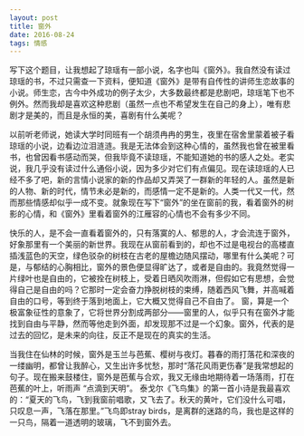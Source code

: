 ```yaml
---
layout: post
title: 窗外
date: 2016-08-24
tags: 情感
---
```


写下这个题目，让我想起了琼瑶有一部小说，名字也叫《窗外》。我自然没有读过琼瑶的书，不过只需查一下资料，便知道《窗外》是带有自传性的讲师生恋故事的小说。师生恋，古今中外成功的例子太少，大多数最终都是悲剧吧，琼瑶笔下也不例外。然而我却是喜欢这种悲剧（虽然一点也不希望发生在自己的身上），唯有悲剧才是美的，而且是永恒的美，喜剧有什么美呢？

以前听老师说，她读大学时同班有一个胡须冉冉的男生，夜里在宿舍里蒙着被子看琼瑶的小说，边看边泣泪涟涟。我是无法体会到这种心情的，虽然我也曾在被里看书，也曾因看书感动而哭，但我毕竟不读琼瑶，不能知道她的书的感人之处。老实说，我几乎没有读过什么通俗小说，因为多少对它们有点偏见。现在读琼瑶的人已经不多了吧，新的言情小说家的新的作品却又弄哭了一群新的年轻的人。虽然是新的人物、新的时代，情节未必是新的，而感情一定不是新的。人类一代又一代，然而那些情感却似乎一成不变。就象现在写下“窗外”的坐在窗前的我，看着窗外的树影的心情，和《窗外》里看着窗外的江雁容的心情也不会有多少不同。

快乐的人，是不会一直看着窗外的，只有落寞的人、郁思的人，才会流连于窗外，好象那里有一个美丽的新世界。我现在从窗前看到的，却也不过是电视台的高楼直插浅蓝色的天空，绿色驳杂的树枝在古老的屋檐边随风摆动，哪里有什么美呢？可是，与郁结的心胸相比，窗外的景色便显得旷达了，或者是自由的。我竟然觉得一片绿叶也是自由的，它被拴在树枝上，受着日晒风吹雨淋，但假如它有思想，会觉得自己是自由的吗？它那时一定会奋力挣脱树枝的束缚，随着西风飞舞，并高喊着自由的口号，等到终于落到地面上，它大概又觉得自己不自由了。 窗，算是一个极富象征性的意象了，它将世界分割成两部分——窗里的人，似乎只有在窗外才能找到自由与平静，然而等他走到外面，却发现那不过是一个幻象。窗外，代表的是过去的回忆，是未来的向往，反正不是现在的真实的生活。

当我住在仙林的时候，窗外是玉兰与芭蕉、樱树与夜灯。暮春的雨打落花和深夜的一缕幽明，都曾让我醉心，又生出许多忧愁，那时“落花风雨更伤春”是我常想起的句子。现在搬来鼓楼住，窗外是芭蕉与合欢，我又无缘由地期待着一场落雨，打在芭蕉的叶上，听雨声 “点滴到天明”。 泰戈尔《飞鸟集》的第一首小诗是我最喜欢的：“夏天的飞鸟，飞到我窗前唱歌，又飞去了。秋天的黄叶，它们没什么可唱，只叹息一声，飞落在那里。”飞鸟即stray birds，是离群的迷路的鸟，我也是这样的一只鸟，隔着一道透明的玻璃，飞不到窗外去。
